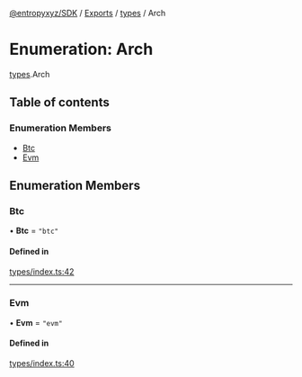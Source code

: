 [@entropyxyz/SDK](../README.md) / [Exports](../modules.md) / [types](../modules/types.md) / Arch

# Enumeration: Arch

[types](../modules/types.md).Arch

## Table of contents

### Enumeration Members

- [Btc](types.Arch.md#btc)
- [Evm](types.Arch.md#evm)

## Enumeration Members

### Btc

• **Btc** = ``"btc"``

#### Defined in

[types/index.ts:42](https://github.com/entropyxyz/SDK/blob/04833ee/src/types/index.ts#L42)

___

### Evm

• **Evm** = ``"evm"``

#### Defined in

[types/index.ts:40](https://github.com/entropyxyz/SDK/blob/04833ee/src/types/index.ts#L40)

